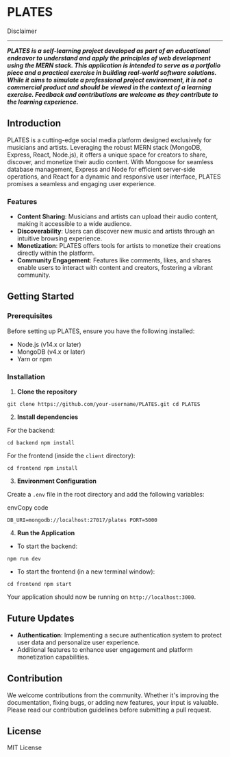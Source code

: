 PLATES
======

Disclaimer

------------

***PLATES is a self-learning project developed as part of an educational endeavor to understand and apply the principles of web development using the MERN stack. This application is intended to serve as a portfolio piece and a practical exercise in building real-world software solutions. While it aims to simulate a professional project environment, it is not a commercial product and should be viewed in the context of a learning exercise. Feedback and contributions are welcome as they contribute to the learning experience.***

Introduction
------------

PLATES is a cutting-edge social media platform designed exclusively for musicians and artists. Leveraging the robust MERN stack (MongoDB, Express, React, Node.js), it offers a unique space for creators to share, discover, and monetize their audio content. With Mongoose for seamless database management, Express and Node for efficient server-side operations, and React for a dynamic and responsive user interface, PLATES promises a seamless and engaging user experience.

### Features

*   **Content Sharing**: Musicians and artists can upload their audio content, making it accessible to a wide audience.
*   **Discoverability**: Users can discover new music and artists through an intuitive browsing experience.
*   **Monetization**: PLATES offers tools for artists to monetize their creations directly within the platform.
*   **Community Engagement**: Features like comments, likes, and shares enable users to interact with content and creators, fostering a vibrant community.

Getting Started
---------------

### Prerequisites

Before setting up PLATES, ensure you have the following installed:

*   Node.js (v14.x or later)
*   MongoDB (v4.x or later)
*   Yarn or npm

### Installation

1.  **Clone the repository**



`git clone https://github.com/your-username/PLATES.git cd PLATES`

2.  **Install dependencies**

For the backend:



`cd backend npm install`

For the frontend (inside the `client` directory):



`cd frontend npm install`

3.  **Environment Configuration**

Create a `.env` file in the root directory and add the following variables:

envCopy code

`DB_URI=mongodb://localhost:27017/plates PORT=5000`

4.  **Run the Application**

*   To start the backend:



`npm run dev`

*   To start the frontend (in a new terminal window):


`cd frontend npm start`

Your application should now be running on `http://localhost:3000`.

Future Updates
--------------

*   **Authentication**: Implementing a secure authentication system to protect user data and personalize user experience.
*   Additional features to enhance user engagement and platform monetization capabilities.

Contribution
------------

We welcome contributions from the community. Whether it's improving the documentation, fixing bugs, or adding new features, your input is valuable. Please read our contribution guidelines before submitting a pull request.

License
-------

MIT License

